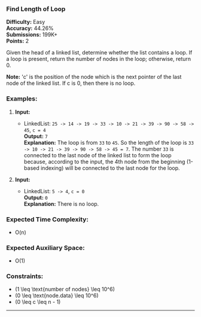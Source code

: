 ### Find Length of Loop

**Difficulty:** Easy  
**Accuracy:** 44.26%  
**Submissions:** 199K+  
**Points:** 2

Given the head of a linked list, determine whether the list contains a loop. If a loop is present, return the number of nodes in the loop; otherwise, return 0.

**Note:** 'c' is the position of the node which is the next pointer of the last node of the linked list. If c is 0, then there is no loop.

### Examples:

1. **Input:** 
   - LinkedList: `25 -> 14 -> 19 -> 33 -> 10 -> 21 -> 39 -> 90 -> 58 -> 45`, `c = 4`  
   **Output:** `7`  
   **Explanation:** The loop is from `33` to `45`. So the length of the loop is `33 -> 10 -> 21 -> 39 -> 90 -> 58 -> 45 = 7`. The number `33` is connected to the last node of the linked list to form the loop because, according to the input, the 4th node from the beginning (1-based indexing) will be connected to the last node for the loop.

2. **Input:** 
   - LinkedList: `5 -> 4`, `c = 0`  
   **Output:** `0`  
   **Explanation:** There is no loop.

### Expected Time Complexity: 
- O(n)

### Expected Auxiliary Space: 
- O(1)

### Constraints:
- \(1 \leq \text{number of nodes} \leq 10^6\)
- \(0 \leq \text{node.data} \leq 10^6\)
- \(0 \leq c \leq n - 1\)

--- 

